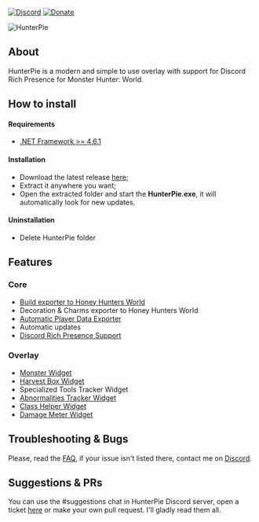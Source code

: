 [![Discord](https://img.shields.io/discord/678286768046342147?color=%237289DA&label=Discord&logo=Discord&logoColor=%2399AAB5&style=for-the-badge)](https://discord.gg/5pdDq4Q)
[![Donate](https://img.shields.io/badge/Donate-PayPal-blue.svg)](https://www.paypal.com/cgi-bin/webscr?cmd=_s-xclick&hosted_button_id=EXPGCRVFVC2ZA&source=url)

![HunterPie](https://cdn.discordapp.com/attachments/402557384209203200/724059340088147978/banner_dark.png)
## About
HunterPie is a modern and simple to use overlay with support for Discord Rich Presence for Monster Hunter: World.

## How to install

#### Requirements

- [.NET Framework >= 4.6.1](https://www.microsoft.com/en-us/download/details.aspx?id=49982)

#### Installation

- Download the latest release [here](https://github.com/Haato3o/HunterPie/releases/latest);
- Extract it anywhere you want;
- Open the extracted folder and start the **HunterPie.exe**, it will automatically look for new updates.

#### Uninstallation

- Delete HunterPie folder

## Features

### Core
- [Build exporter to Honey Hunters World](https://github.com/Haato3o/HunterPie/wiki/Honey-Hunters-World-Build-Exporter)
- Decoration & Charms exporter to Honey Hunters World
- [Automatic Player Data Exporter](https://github.com/Haato3o/HunterPie/wiki/Player-Data-Exporter)
- Automatic updates
- [Discord Rich Presence Support](https://github.com/Haato3o/HunterPie/wiki/Discord-Rich-Presence)

### Overlay
- [Monster Widget](https://github.com/Haato3o/HunterPie/wiki/Monster-Widget)
- [Harvest Box Widget](https://github.com/Haato3o/HunterPie/wiki/Harvest-Box-Widget)
- Specialized Tools Tracker Widget
- [Abnormalities Tracker Widget](https://github.com/Haato3o/HunterPie/wiki/Abnormalities-Tray)
- [Class Helper Widget](https://github.com/Haato3o/HunterPie/wiki/Classes-Widget)
- [Damage Meter Widget](https://github.com/Haato3o/HunterPie/wiki/Damage-Meter-Widget)

## Troubleshooting & Bugs

Please, read the [FAQ](https://github.com/Haato3o/HunterPie/wiki/FAQ), if your issue isn't listed there, contact me on [Discord](https://discord.gg/5pdDq4Q).

## Suggestions & PRs

You can use the #suggestions chat in HunterPie Discord server, open a ticket [here](https://github.com/Haato3o/HunterPie/issues) or make your own pull request. I'll gladly read them all.